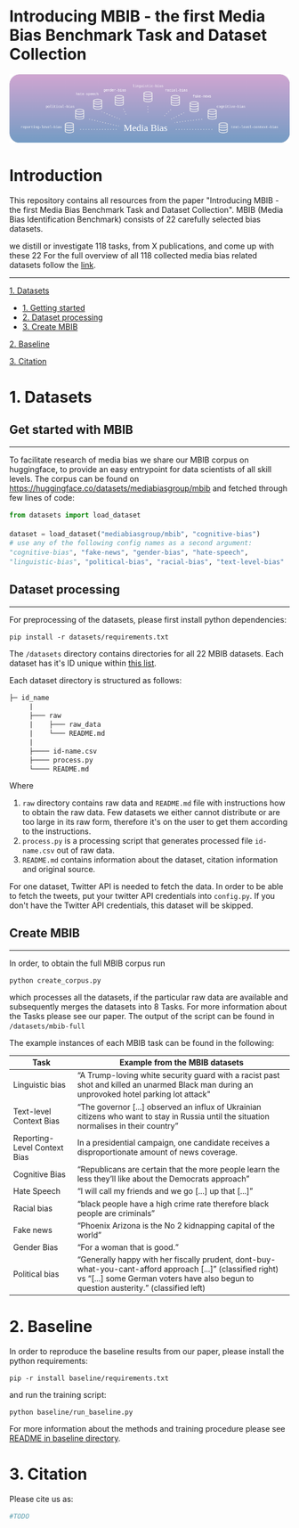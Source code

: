 # Introducing MBIB - the first Media Bias Benchmark Task and Dataset Collection
![d](figures/transparent.png)

# Introduction
This repository contains all resources from the paper "Introducing MBIB - the first Media Bias Benchmark Task and Dataset Collection". MBIB (Media Bias Identification Benchmark) consists of 22 carefully selected bias datasets.

we distill or investigate 118 tasks, from X publications, and come up with these 22
 For the full overview of all 118 collected media bias related datasets follow the [link](https://docs.google.com/spreadsheets/d/1BXcDcnBluSzv1bwwAEpRH61ObXd3Mxf66qsOVxilTXM/edit#gid=0).
___

[1. Datasets](#2-datasets)
  * [1. Getting started](#get-started-with-mbib)
  * [2. Dataset processing](#dataset-processing)
  * [3. Create MBIB](#create-mbib)
   
[2. Baseline](#4-baseline)

[3. Citation](#5-citation)

# 1. Datasets
## Get started with MBIB
___
To facilitate research of media bias we share our MBIB corpus on huggingface, to provide an easy entrypoint for data scientists of all skill levels. The corpus can be found on https://huggingface.co/datasets/mediabiasgroup/mbib and fetched through few lines of code:
```python 
from datasets import load_dataset

dataset = load_dataset("mediabiasgroup/mbib", "cognitive-bias")
# use any of the following config names as a second argument:
"cognitive-bias", "fake-news", "gender-bias", "hate-speech", 
"linguistic-bias", "political-bias", "racial-bias", "text-level-bias"
```

## Dataset processing
___
For preprocessing of the datasets, please first install python dependencies:
```
pip install -r datasets/requirements.txt
```
The `/datasets` directory contains directories for all 22 MBIB datasets. Each dataset has it's ID unique within [this list](https://docs.google.com/spreadsheets/d/1BXcDcnBluSzv1bwwAEpRH61ObXd3Mxf66qsOVxilTXM/edit#gid=0).

Each dataset directory is structured as follows:
```
├─ id_name
     |
     ├─── raw
     |    ├─── raw_data
     |    └─── README.md
     |
     ├──── id-name.csv
     ├──── process.py
     └──── README.md
```
Where 
1. `raw` directory contains raw data and `README.md` file with instructions how to obtain the raw data. Few datasets we either cannot distribute or are too large in its raw form, therefore it's on the user to get them according to the instructions.
2. `process.py` is a processing script that generates processed file `id-name.csv` out of raw data.
3. `README.md` contains information about the dataset, citation information and original source.

For one dataset, Twitter API is needed to fetch the data. In order to be able to fetch the tweets, put your twitter API credentials into `config.py`. If you don't have the Twitter API credentials, this dataset will be skipped.

 
## Create MBIB
___
In order, to obtain the full MBIB corpus run
```
python create_corpus.py
```
which processes all the datasets, if the particular raw data are available and subsequently merges the datasets into 8 Tasks. For more information about the Tasks please see our paper.
The output of the script can be found in `/datasets/mbib-full`

The example instances of each MBIB task can be found in the following:

| Task | Example from the MBIB datasets |
| -|----|
| Linguistic bias | “A Trump-loving white security guard with a racist past shot and killed an unarmed Black man during an unprovoked hotel parking lot attack"|
| Text-level Context Bias |  “The governor [...] observed an influx of Ukrainian citizens who want to stay in Russia until the situation normalises in their country” | 
| Reporting-Level Context Bias | In a presidential campaign, one candidate receives a disproportionate amount of news coverage. | 
| Cognitive Bias | “Republicans are certain that the more people learn the less they’ll like about the Democrats approach” |
| Hate Speech | “I will call my friends and we go [...] up that [...]” |
| Racial bias| “black people have a high crime rate therefore black people are criminals”| 
| Fake news | “Phoenix Arizona is the No 2 kidnapping capital of the world” |
| Gender Bias | “For a woman that is good.” |
| Political bias | “Generally happy with her fiscally prudent, dont-buy-what-you-cant-afford approach [...]” (classified right) vs “[...] some German voters have also begun to question austerity.” (classified left) 

# 2. Baseline
In order to reproduce the baseline results from our paper, 
please install the python requirements:
```
pip -r install baseline/requirements.txt
```
and run the training script:
```
python baseline/run_baseline.py
```
For more information about the methods and training procedure please see [README in baseline directory](./baseline/README.md).

# 3. Citation
Please cite us as:
```python
#TODO
```